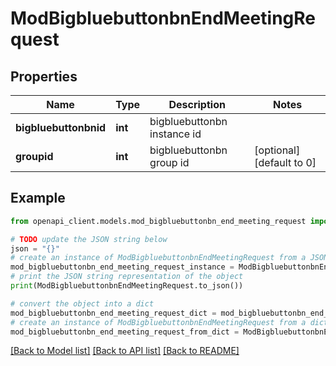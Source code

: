 # ModBigbluebuttonbnEndMeetingRequest


## Properties

Name | Type | Description | Notes
------------ | ------------- | ------------- | -------------
**bigbluebuttonbnid** | **int** | bigbluebuttonbn instance id | 
**groupid** | **int** | bigbluebuttonbn group id | [optional] [default to 0]

## Example

```python
from openapi_client.models.mod_bigbluebuttonbn_end_meeting_request import ModBigbluebuttonbnEndMeetingRequest

# TODO update the JSON string below
json = "{}"
# create an instance of ModBigbluebuttonbnEndMeetingRequest from a JSON string
mod_bigbluebuttonbn_end_meeting_request_instance = ModBigbluebuttonbnEndMeetingRequest.from_json(json)
# print the JSON string representation of the object
print(ModBigbluebuttonbnEndMeetingRequest.to_json())

# convert the object into a dict
mod_bigbluebuttonbn_end_meeting_request_dict = mod_bigbluebuttonbn_end_meeting_request_instance.to_dict()
# create an instance of ModBigbluebuttonbnEndMeetingRequest from a dict
mod_bigbluebuttonbn_end_meeting_request_from_dict = ModBigbluebuttonbnEndMeetingRequest.from_dict(mod_bigbluebuttonbn_end_meeting_request_dict)
```
[[Back to Model list]](../README.md#documentation-for-models) [[Back to API list]](../README.md#documentation-for-api-endpoints) [[Back to README]](../README.md)


